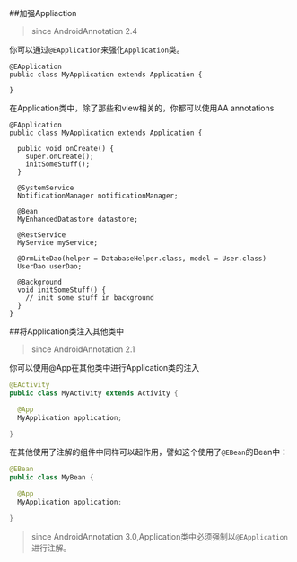 ##加强Appliaction
>since AndroidAnnotation 2.4

你可以通过`@EApplication`来强化`Application`类。

```
@EApplication
public class MyApplication extends Application {

}
```

在Application类中，除了那些和view相关的，你都可以使用AA annotations

```
@EApplication
public class MyApplication extends Application {

  public void onCreate() {
    super.onCreate();
    initSomeStuff();
  }

  @SystemService
  NotificationManager notificationManager;

  @Bean
  MyEnhancedDatastore datastore;

  @RestService
  MyService myService;

  @OrmLiteDao(helper = DatabaseHelper.class, model = User.class)
  UserDao userDao;

  @Background
  void initSomeStuff() {
    // init some stuff in background
  }
}
```

##将Application类注入其他类中
>since AndroidAnnotation 2.1

你可以使用@App在其他类中进行Application类的注入

```java
@EActivity
public class MyActivity extends Activity {

  @App
  MyApplication application;

}
```

在其他使用了注解的组件中同样可以起作用，譬如这个使用了`@EBean`的Bean中：

```java
@EBean
public class MyBean {

  @App
  MyApplication application;

}
```

>since AndroidAnnotation 3.0,Application类中必须强制以`@EApplication`进行注解。

